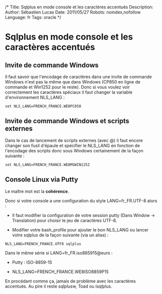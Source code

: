 /*
Title: Sqlplus en mode console et les caractères accentués
Description: 
Author: Sébastien Lucas
Date: 2011/05/27
Robots: noindex,nofollow
Language: fr
Tags: oracle
*/
# Sqlplus en mode console et les caractères accentués

## Invite de commande Windows
Il faut savoir que l'encodage de caractères dans une invite de commande Windows n'est pas la même que dans Windows (CP850 en ligne de commande et Win1252 pour le reste). Donc si vous voulez voir correctement les caractères spéciaux il faut changer la variable d'environnement NLS_LANG : 
```
set NLS_LANG=FRENCH_FRANCE.WE8PC850
```
## Invite de commande Windows et scripts externes

Dans le cas de lancement de scripts externes (avec @) il faut encore changer son fusil d'épaule et spécifier le NLS_LANG en fonction de l'encodage des scripts donc sous Windows certainement de la façon suivante :
```
set NLS_LANG=FRENCH_FRANCE.WE8MSWIN1252
```
## Console Linux via Putty

Le maître mot est la **cohérence**.

Donc si votre console a une configuration du style LANG=fr_FR.UTF-8 alors :

*	Il faut modifier la configuration de votre session putty (Dans Window -> Translation) pour choisir le jeu de caractères UTF-8.

*	Modifier votre bash_profile pour ajouter le bon NLS_LANG ou lancer votre sqlplus de la façon suivante (via un alias) : 
```
NLS_LANG=FRENCH_FRANCE.UTF8 sqlplus
```

Dans le même série si LANG=fr_FR.iso885915@euro : 

*	Putty : ISO-8859-15

*	NLS_LANG=FRENCH_FRANCE.WE8ISO8859P15

En procédant comme ça, jamais de problème avec les caractères accentués. Au pire il reste sqlplusw, Toad ou isqlplus.







